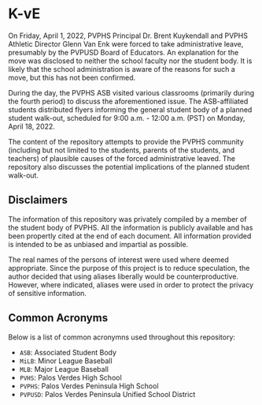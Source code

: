# K-vE

On Friday, April 1, 2022, PVPHS Principal Dr. Brent Kuykendall and PVPHS Athletic Director Glenn Van Enk were forced to take administrative leave, presumably by the PVPUSD Board of Educators.
An explanation for the move was disclosed to neither the school faculty nor the student body.
It is likely that the school administration is aware of the reasons for such a move, but this has not been confirmed.

During the day, the PVPHS ASB visited various classrooms (primarily during the fourth period) to discuss the aforementioned issue.
The ASB-affiliated students distributed flyers informing the general student body of a planned student walk-out, scheduled for 9:00 a.m. - 12:00 a.m. (PST) on Monday, April 18, 2022.

The content of the repository attempts to provide the PVPHS community (including but not limited to the students, parents of the students, and teachers) of plausible causes of the forced administrative leaved.
The repository also discusses the potential implications of the planned student walk-out.

## Disclaimers

The information of this repository was privately compiled by a member of the student body of PVPHS.
All the information is publicly available and has been propertly cited at the end of each document.
All information provided is intended to be as unbiased and impartial as possible.

The real names of the persons of interest were used where deemed appropriate.
Since the purpose of this project is to reduce speculation, the author decided that using aliases liberally would be counterproductive.
However, where indicated, aliases were used in order to protect the privacy of sensitive information.


## Common Acronyms

Below is a list of common acronymns used throughout this repository:

- `ASB`: Associated Student Body
- `MiLB`: Minor League Baseball
- `MLB`: Major League Baseball
- `PVHS`: Palos Verdes High School
- `PVPHS`: Palos Verdes Peninsula High School
- `PVPUSD`: Palos Verdes Peninsula Unified School District
